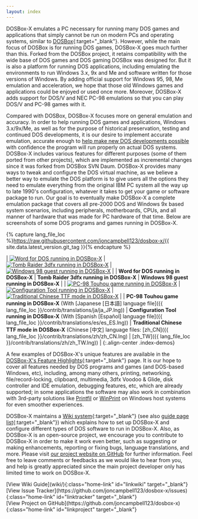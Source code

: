 ```yaml
---
layout: index
---
```


DOSBox-X emulates a PC necessary for running many DOS games and applications that simply cannot be run on modern PCs and operating systems, similar to [DOSBox](http://dosbox.com){:target="_blank"}. However, while the main focus of DOSBox is for running DOS games, DOSBox-X goes much further than this. Forked from the DOSBox project, it retains compatibility with the wide base of DOS games and DOS gaming DOSBox was designed for. But it is also a platform for running DOS applications, including emulating the environments to run Windows 3.x, 9x and Me and software written for those versions of Windows. By adding official support for Windows 95, 98, Me emulation and acceleration, we hope that those old Windows games and applications could be enjoyed or used once more. Moreover, DOSBox-X adds support for DOS/V and NEC PC-98 emulations so that you can play DOS/V and PC-98 games with it.

Compared with DOSBox, DOSBox-X focuses more on general emulation and accuracy. In order to help running DOS games and applications, Windows 3.x/9x/Me, as well as for the purpose of historical preservation, testing and continued DOS developments, it is our desire to implement accurate emulation, accurate enough to [help make new DOS developments possible](newdosdevelopment.html) with confidence the program will run properly on actual DOS systems. DOSBox-X includes various features for different purposes (some of them ported from other projects), which are implemented as incremental changes since it was forked from DOSBox SVN Daum. DOSBox-X provides many ways to tweak and configure the DOS virtual machine, as we believe a better way to emulate the DOS platform is to give users all the options they need to emulate everything from the original IBM PC system all the way up to late 1990's configuration, whatever it takes to get your game or software package to run. Our goal is to eventually make DOSBox-X a complete emulation package that covers all pre-2000 DOS and Windows 9x based system scenarios, including peripherals, motherboards, CPUs, and all manner of hardware that was made for PC hardware of that time. Below are screenshots of some DOS programs and games running in DOSBox-X.

{% capture lang_file_loc %}https://raw.githubusercontent.com/joncampbell123/dosbox-x/{{ site.data.latest_version.git_tag }}{% endcapture %}

| [![Word for DOS running in DOSBox-X](images/msword.png)](images/msword.png) | [![Tomb Raider 3dfx running in DOSBox-X](images/tomb3d.png)](images/tomb3d.png) | [![Windows 98 guest running in DOSBox-X](images/win98guest.png)](images/win98guest.png) |
| **Word for DOS running in DOSBox-X** | **Tomb Raider 3dfx running in DOSBox-X** | **Windows 98 guest running in DOSBox-X** |
| [![PC-98 Touhou game running in DOSBox-X](images/pc98touhou.png)](images/pc98touhou.png) | [![Configuration Tool running in DOSBox-X](images/configtool.png)](images/configtool.png) | [![Traditional Chinese TTF mode in DOSBox-X](images/ttfhe5.png)](images/ttfhe5.png) |
| **PC-98 Touhou game running in DOSBox-X** (With [Japanese [日本語] language file]({{ lang_file_loc }}/contrib/translations/ja/ja_JP.lng)) | **Configuration Tool running in DOSBox-X** (With [Spanish [Español] language file]({{ lang_file_loc }}/contrib/translations/es/es_ES.lng)) | **Traditional Chinese TTF mode in DOSBox-X** (Chinese [中文] language files: [zh_CN]({{ lang_file_loc }}/contrib/translations/zh/zh_CN.lng) \| [zh_TW]({{ lang_file_loc }}/contrib/translations/zh/zh_TW.lng)) |
{:.align-center .index-demos}

A few examples of DOSBox-X's unique features are available in the [DOSBox-X's Feature Highlights](wiki/DOSBox%E2%80%90X%E2%80%99s-Feature-Highlights){:target="_blank"} page. It is our hope to cover all features needed by DOS programs and games (and DOS-based Windows, etc), including, among many others, printing, networking, file/record-locking, clipboard, multimedia, 3dfx Voodoo & Glide, disk controller and IDE emulation, debugging features, etc, which are already supported; in some applications the software may also work in combination with 3rd-party solutions like [Printfil](https://www.printfil.com/) or [WinPrint](http://sourceforge.net/projects/winprint/) on Windows host systems for even smoother experiences.

DOSBox-X maintains a [Wiki system](wiki/){:target="_blank"} (see also [guide page list](wiki/guides.html){:target="_blank"}) which explains how to set up DOSBox-X and configure different types of DOS software to run in DOSBox-X. Also, as DOSBox-X is an open-source project, we encourage you to contribute to DOSBox-X in order to make it work even better, such as suggesting or making enhancements, reporting or fixing bugs, language translations, and more. Please visit [our project website on GitHub](https://github.com/joncampbell123/dosbox-x) for further information. Feel free to leave comments or feedbacks as we would like to hear from you, and help is greatly appreciated since the main project developer only has limited time to work on DOSBox-X.

<p>
<div class="home-links">
<div markdown="span">
[View Wiki Guide](wiki/){:class="home-link" id="linkwiki" target="_blank"}
</div>
<div markdown="span">
[View Issue Tracker](https://github.com/joncampbell123/dosbox-x/issues){:class="home-link" id="linktracker" target="_blank"}
</div>
<div markdown="span">
[View Project on GitHub](https://github.com/joncampbell123/dosbox-x){:class="home-link" id="linkproject" target="_blank"}
</div>
</div>
</p>

